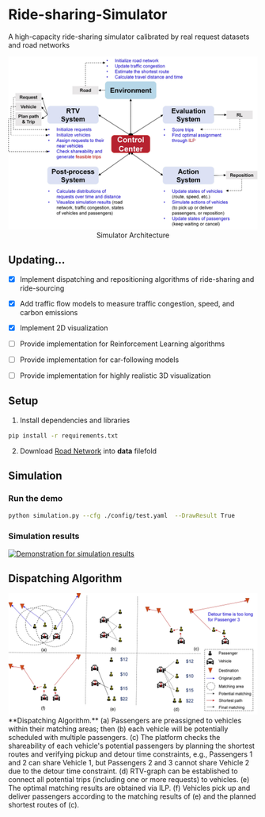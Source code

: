 # Ride-sharing-Simulator
A high-capacity ride-sharing simulator calibrated by real request datasets and road networks

<div align="center">
    <img src="intro-images/Simulator_Architecture.jpg", width="700" alt><br>
    Simulator Architecture
</div>

## Updating...
- [x] Implement dispatching and repositioning algorithms of ride-sharing and ride-sourcing
- [x] Add traffic flow models to measure traffic congestion, speed, and carbon emissions
- [x] Implement 2D visualization
- [ ] Provide implementation for Reinforcement Learning algorithms
- [ ] Provide implementation for car-following models
- [ ] Provide implementation for highly realistic 3D visualization


## Setup
1. Install dependencies and libraries
``` bash
pip install -r requirements.txt
```
2. Download [Road Network](https://drive.google.com/file/d/1plVhAfyD0ZtiFEfIHL8HYrPuLczdtvH0/view?usp=share_link) into **data** filefold

## Simulation
### Run the demo
```bash
python simulation.py --cfg ./config/test.yaml  --DrawResult True
```

### Simulation results
[![Demonstration for simulation results](https://res.cloudinary.com/marcomontalbano/image/upload/v1683018353/video_to_markdown/images/youtube--upBATpfreoI-c05b58ac6eb4c4700831b2b3070cd403.jpg)](https://youtu.be/upBATpfreoI "Demonstration for simulation results")



## Dispatching Algorithm
<div align="center">
    <img src="intro-images/DispatchingAlgorithm.jpg", width="700" alt><br>
</div>
 **Dispatching Algorithm.** (a) Passengers are preassigned to vehicles within their matching areas; then (b) each vehicle will be potentially scheduled with multiple passengers. (c) The platform checks the shareability of each vehicle's potential passengers by planning the shortest routes and verifying pickup and detour time constraints, e.g., Passengers 1 and 2 can share Vehicle 1, but Passengers 2 and 3 cannot share Vehicle 2 due to the detour time constraint. (d) RTV-graph can be established to connect all potential trips (including one or more requests) to vehicles. (e) The optimal matching results are obtained via ILP. (f) Vehicles pick up and deliver passengers according to the matching results of (e) and the planned shortest routes of (c).
